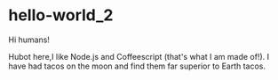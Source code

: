 # hello-world_2

Hi humans!

Hubot here,I like Node.js and Coffeescript (that's what I am made of!).
I have had tacos on the moon and find them far superior to Earth tacos.
